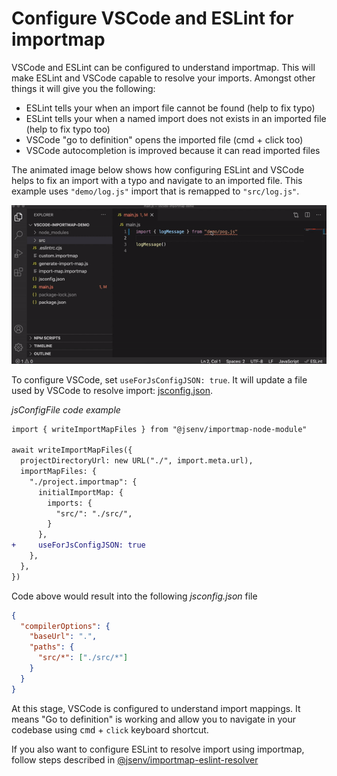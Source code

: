 # Configure VSCode and ESLint for importmap

VSCode and ESLint can be configured to understand importmap.
This will make ESLint and VSCode capable to resolve your imports.
Amongst other things it will give you the following:

- ESLint tells your when an import file cannot be found (help to fix typo)
- ESLint tells your when a named import does not exists in an imported file (help to fix typo too)
- VSCode "go to definition" opens the imported file (cmd + click too)
- VSCode autocompletion is improved because it can read imported files

The animated image below shows how configuring ESLint and VSCode helps to fix an import with a typo and navigate to an imported file.
This example uses `"demo/log.js"` import that is remapped to `"src/log.js"`.

![Animated image showing importmap integration in VSCode and ESLint](./importmap_configured_demo.gif)

To configure VSCode, set `useForJsConfigJSON: true`.
It will update a file used by VSCode to resolve import: [jsconfig.json](https://code.visualstudio.com/docs/languages/jsconfig).

_jsConfigFile code example_

```diff
import { writeImportMapFiles } from "@jsenv/importmap-node-module"

await writeImportMapFiles({
  projectDirectoryUrl: new URL("./", import.meta.url),
  importMapFiles: {
    "./project.importmap": {
      initialImportMap: {
        imports: {
          "src/": "./src/",
        }
      },
+     useForJsConfigJSON: true
    },
  },
})
```

Code above would result into the following _jsconfig.json_ file

```json
{
  "compilerOptions": {
    "baseUrl": ".",
    "paths": {
      "src/*": ["./src/*"]
    }
  }
}
```

At this stage, VSCode is configured to understand import mappings. It means "Go to definition" is working and allow you to navigate in your codebase using <kbd>cmd</kbd> + `click` keyboard shortcut.

If you also want to configure ESLint to resolve import using importmap, follow steps described in [@jsenv/importmap-eslint-resolver](https://github.com/jsenv/importmap-eslint-resolver#installation)
